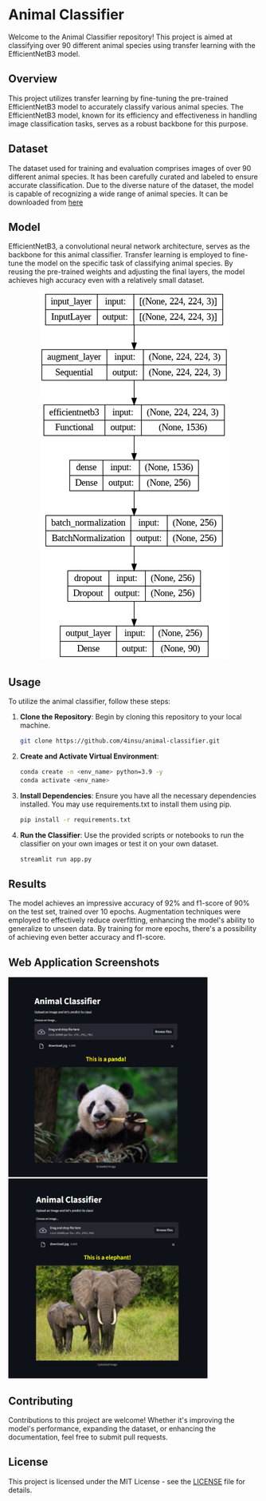 # Animal Classifier

Welcome to the Animal Classifier repository! This project is aimed at classifying over 90 different animal species using transfer learning with the EfficientNetB3 model.

## Overview

This project utilizes transfer learning by fine-tuning the pre-trained EfficientNetB3 model to accurately classify various animal species. The EfficientNetB3 model, known for its efficiency and effectiveness in handling image classification tasks, serves as a robust backbone for this purpose.

## Dataset

The dataset used for training and evaluation comprises images of over 90 different animal species. It has been carefully curated and labeled to ensure accurate classification. Due to the diverse nature of the dataset, the model is capable of recognizing a wide range of animal species. It can be downloaded from [here](https://www.kaggle.com/datasets/iamsouravbanerjee/animal-image-dataset-90-different-animals)

## Model

EfficientNetB3, a convolutional neural network architecture, serves as the backbone for this animal classifier. Transfer learning is employed to fine-tune the model on the specific task of classifying animal species. By reusing the pre-trained weights and adjusting the final layers, the model achieves high accuracy even with a relatively small dataset.

<div align = "center">
    <img src = "images/imgreadme/model.png" alt = "DEMO 1" />
</div>

## Usage

To utilize the animal classifier, follow these steps:

1. **Clone the Repository**: Begin by cloning this repository to your local machine.

   ```bash
   git clone https://github.com/4insu/animal-classifier.git
   ```

2. **Create and Activate Virtual Environment**:

   ```bash
   conda create -n <env_name> python=3.9 -y
   conda activate <env_name>
   ```

3. **Install Dependencies**: Ensure you have all the necessary dependencies installed. You may use requirements.txt to install them using pip.

   ```bash
   pip install -r requirements.txt
   ```

4. **Run the Classifier**: Use the provided scripts or notebooks to run the classifier on your own images or test it on your own dataset.

   ```bash
   streamlit run app.py
   ```

## Results

The model achieves an impressive accuracy of 92% and f1-score of 90% on the test set, trained over 10 epochs. Augmentation techniques were employed to effectively reduce overfitting, enhancing the model's ability to generalize to unseen data. By training for more epochs, there's a possibility of achieving even better accuracy and f1-score.

## Web Application Screenshots

<p float = "left">
  <img src = "images/imgreadme/panda.png" alt = "DEMO 1" width = "400" />
  <img src = "images/imgreadme/elephant.png" alt = "DEMO 2" width = "400" /> 
</p>

## Contributing

Contributions to this project are welcome! Whether it's improving the model's performance, expanding the dataset, or enhancing the documentation, feel free to submit pull requests.

## License

This project is licensed under the MIT License - see the [LICENSE](LICENSE) file for details.